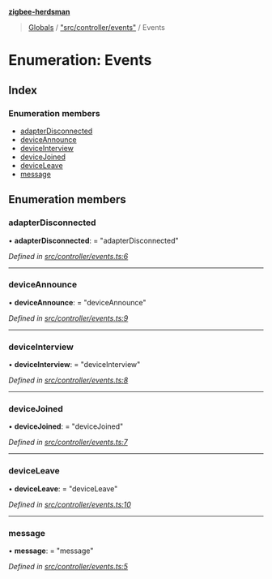 **[zigbee-herdsman](../README.md)**

> [Globals](../README.md) / ["src/controller/events"](../modules/_src_controller_events_.md) / Events

# Enumeration: Events

## Index

### Enumeration members

* [adapterDisconnected](_src_controller_events_.events.md#adapterdisconnected)
* [deviceAnnounce](_src_controller_events_.events.md#deviceannounce)
* [deviceInterview](_src_controller_events_.events.md#deviceinterview)
* [deviceJoined](_src_controller_events_.events.md#devicejoined)
* [deviceLeave](_src_controller_events_.events.md#deviceleave)
* [message](_src_controller_events_.events.md#message)

## Enumeration members

### adapterDisconnected

•  **adapterDisconnected**:  = "adapterDisconnected"

*Defined in [src/controller/events.ts:6](https://github.com/Koenkk/zigbee-herdsman/blob/master/src/src/controller/events.ts#L6)*

___

### deviceAnnounce

•  **deviceAnnounce**:  = "deviceAnnounce"

*Defined in [src/controller/events.ts:9](https://github.com/Koenkk/zigbee-herdsman/blob/master/src/src/controller/events.ts#L9)*

___

### deviceInterview

•  **deviceInterview**:  = "deviceInterview"

*Defined in [src/controller/events.ts:8](https://github.com/Koenkk/zigbee-herdsman/blob/master/src/src/controller/events.ts#L8)*

___

### deviceJoined

•  **deviceJoined**:  = "deviceJoined"

*Defined in [src/controller/events.ts:7](https://github.com/Koenkk/zigbee-herdsman/blob/master/src/src/controller/events.ts#L7)*

___

### deviceLeave

•  **deviceLeave**:  = "deviceLeave"

*Defined in [src/controller/events.ts:10](https://github.com/Koenkk/zigbee-herdsman/blob/master/src/src/controller/events.ts#L10)*

___

### message

•  **message**:  = "message"

*Defined in [src/controller/events.ts:5](https://github.com/Koenkk/zigbee-herdsman/blob/master/src/src/controller/events.ts#L5)*

